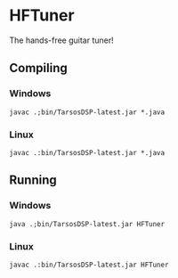 # HFTuner
The hands-free guitar tuner!

## Compiling

### Windows 
`javac .;bin/TarsosDSP-latest.jar *.java`  

### Linux
`javac .:bin/TarsosDSP-latest.jar *.java`  

## Running

### Windows 
`java .;bin/TarsosDSP-latest.jar HFTuner`

### Linux
`javac .:bin/TarsosDSP-latest.jar HFTuner`
